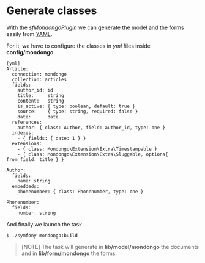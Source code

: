 Generate classes
================

With the _sfMondongoPlugin_ we can generate the model and the forms
easily from [YAML](http://www.yaml.org).

For it, we have to configure the classes in _yml_ files inside **config/mondongo**.

    [yml]
    Article:
      connection: mondongo
      collection: articles
      fields:
        author_id: id
        title:     string
        content:   string
        is_active: { type: boolean, default: true }
        source:    { type: string, required: false }
        date:      date
      references:
        author: { class: Author, field: author_id, type: one }
      indexes:
        - { fields: { date: 1 } }
      extensions:
        - { class: Mondongo\Extension\Extra\Timestampable }
        - { class: Mondongo\Extension\Extra\Sluggable, options{ from_field: title } }

    Author:
      fields:
        name: string
      embeddeds:
        phonenumber: { class: Phonenumber, type: one }

    Phonenumber:
      fields:
        number: string

And finally we launch the task.

    $ ./symfony mondongo:build

>[NOTE]
>The task will generate in **lib/model/mondongo** the documents and in
>**lib/form/mondongo** the forms.
